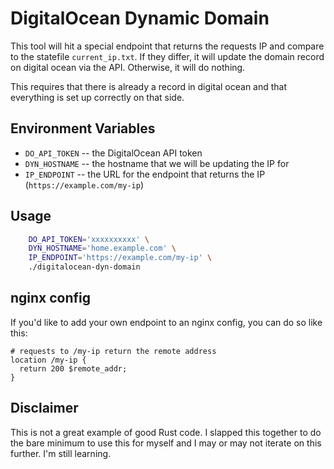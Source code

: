 # DigitalOcean Dynamic Domain

This tool will hit a special endpoint that returns the requests IP and compare to the statefile
`current_ip.txt`. If they differ, it will update the domain record on digital ocean via the API.
Otherwise, it will do nothing.

This requires that there is already a record in digital ocean and that everything is set up correctly on that
side.

## Environment Variables

 * `DO_API_TOKEN` -- the DigitalOcean API token
 * `DYN_HOSTNAME` -- the hostname that we will be updating the IP for
 * `IP_ENDPOINT` -- the URL for the endpoint that returns the IP (`https://example.com/my-ip`)

## Usage

```bash
    DO_API_TOKEN='xxxxxxxxxx' \
    DYN_HOSTNAME='home.example.com' \
    IP_ENDPOINT='https://example.com/my-ip' \
    ./digitalocean-dyn-domain
```

## nginx config

If you'd like to add your own endpoint to an nginx config, you can do so like this:

```nginx
# requests to /my-ip return the remote address
location /my-ip {
  return 200 $remote_addr;
}
```

## Disclaimer

This is not a great example of good Rust code. I slapped this together to do the bare minimum to use this for
myself and I may or may not iterate on this further. I'm still learning.

